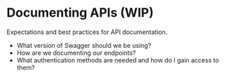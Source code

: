 # Documenting APIs (WIP)

Expectations and best practices for API documentation. 

- What version of Swagger should we be using?
- How are we documenting our endpoints?
- What authentication methods are needed and how do I gain access to them?
